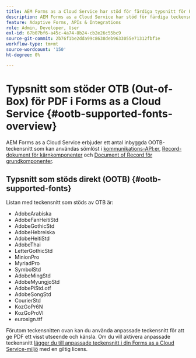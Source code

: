 ```yaml
---
title: AEM Forms as a Cloud Service har stöd för färdiga typsnitt för PDF.
description: AEM Forms as a Cloud Service har stöd för färdiga teckensnitt för Document of Record och PDF.
feature: Adaptive Forms, APIs & Integrations
role: Admin, Developer, User
exl-id: 67b07bf6-a45c-4a74-8b24-cb2e26c55bc9
source-git-commit: 2b76f1be2dda99c8638deb9633055e71312fbf1e
workflow-type: tm+mt
source-wordcount: '150'
ht-degree: 0%

---
```


# Typsnitt som stöder OTB (Out-of-Box) för PDF i Forms as a Cloud Service  {#ootb-supported-fonts-overview}

AEM Forms as a Cloud Service erbjuder ett antal inbyggda OOTB-teckensnitt som kan användas sömlöst i [kommunikations-API:er](/help/forms/aem-forms-cloud-service-communications-introduction.md), [Record-dokument för kärnkomponenter](/help/forms/generate-document-of-record-core-components.md#customize-the-branding-information-in-document-of-record) och [Document of Record för grundkomponenter](/help/forms/generate-document-of-record-for-non-xfa-based-adaptive-forms.md#customize-the-branding-information-in-document-of-record).

<!--

AEM Forms as a Cloud Service offers various built-in fonts that can be seamlessly used within a Document of Record and PDF files for any file formats to generate PDF documents. Additionally, you can use supported fonts or custom fonts to give the PDFs a specific look and feel. The OOTB supported fonts are:

AEM Forms offers various OOTB supported fonts that can be seamlessly used within a Document of Recordhttps://experienceleague.adobe.com/en/docs/experience-manager-cloud-service/content/forms/adaptive-forms-authoring/authoring-adaptive-forms-foundation-components/generate-document-of-record-for-non-xfa-based-adaptive-forms] and communication APIs[]. The OOTB supported fonts are available for PDF generation in Forms as a Cloud Service for any use cases such as:

* To combine a template (XFA or PDF) with customer data (XML) to generate documents in various formats ([Click to know more](https://experienceleague.adobe.com/en/docs/experience-manager-cloud-service/content/forms/using-communications/aem-forms-cloud-service-communications-introduction#document-generation)).

* To manipulate the PDFs by combining, rearranging, or merging PDF or XDP files ([Click to know more](https://experienceleague.adobe.com/en/docs/experience-manager-cloud-service/content/forms/using-communications/aem-forms-cloud-service-communications-introduction#document-manipulation)).

* To generate Document of Record to archive AEM forms and content together in PDF format ([Click to know more](https://experienceleague.adobe.com/en/docs/experience-manager-cloud-service/content/forms/adaptive-forms-authoring/authoring-adaptive-forms-foundation-components/generate-document-of-record-for-non-xfa-based-adaptive-forms)).
-->

## Typsnitt som stöds direkt (OOTB) {#ootb-supported-fonts}

Listan med teckensnitt som stöds av OTB är:

* AdobeArabiska
* AdobeFanHeitiStd
* AdobeGothicStd
* AdobeHebreiska
* AdobeHeitiStd
* AdobeThai
* LetterGothicStd
* MinionPro
* MyriadPro
* SymbolStd
* AdobeMingStd
* AdobeMyungjoStd
* AdobePiStd.otf
* AdobeSongStd
* CourierStd
* KozGoPr6N
* KozGoProVI
* eurosign.ttf


Förutom teckensnitten ovan kan du använda anpassade teckensnitt för att ge PDF ett visst utseende och känsla. Om du vill aktivera anpassade teckensnitt [lägger du till anpassade teckensnitt i din Forms as a Cloud Service-miljö](/help/forms/use-custom-fonts.md) med en giltig licens.

